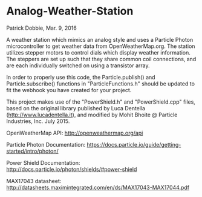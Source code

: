 # Analog-Weather-Station
Patrick Dobbie, Mar. 9, 2016

A weather station which mimics an analog style and uses a Particle Photon microcontroller to get weather data from OpenWeatherMap.org.
The station utilizes stepper motors to control dials which display weather information. The steppers are set up such that they share common coil connections, and are each individually switched on using a transistor array.

In order to properly use this code, the Particle.publish() and Particle.subscribe() functions in "ParticleFunctions.h" should be updated to fit the webhook you have created for your project.

This project makes use of the "PowerShield.h" and "PowerShield.cpp" files, based on the original library published by Luca Dentella (http://www.lucadentella.it), and modified by Mohit Bhoite @ Particle Industries, Inc. July 2015.

OpenWeatherMap API: http://openweathermap.org/api

Particle Photon Documentation: https://docs.particle.io/guide/getting-started/intro/photon/

Power Shield Documentation: http://docs.particle.io/photon/shields/#power-shield

MAX17043 datasheet: http://datasheets.maximintegrated.com/en/ds/MAX17043-MAX17044.pdf
